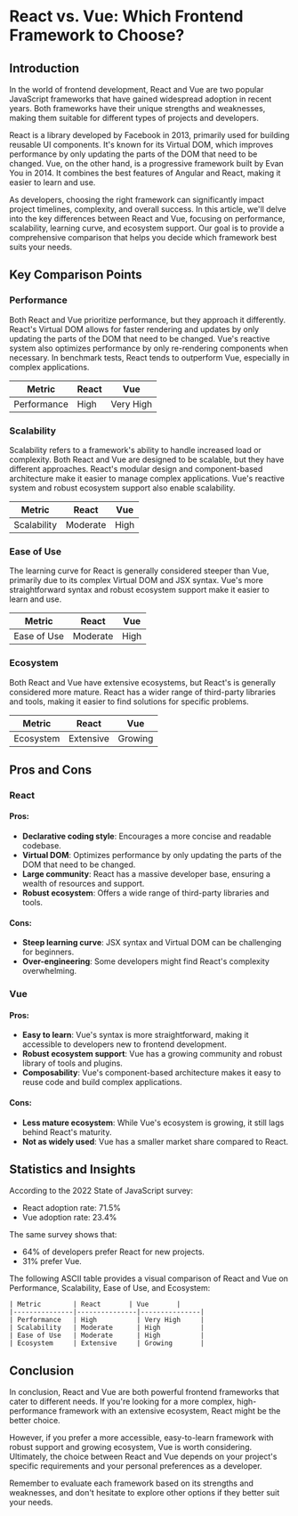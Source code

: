 # React vs. Vue: Which Frontend Framework to Choose?
## Introduction
In the world of frontend development, React and Vue are two popular JavaScript frameworks that have gained widespread adoption in recent years. Both frameworks have their unique strengths and weaknesses, making them suitable for different types of projects and developers.

React is a library developed by Facebook in 2013, primarily used for building reusable UI components. It's known for its Virtual DOM, which improves performance by only updating the parts of the DOM that need to be changed. Vue, on the other hand, is a progressive framework built by Evan You in 2014. It combines the best features of Angular and React, making it easier to learn and use.

As developers, choosing the right framework can significantly impact project timelines, complexity, and overall success. In this article, we'll delve into the key differences between React and Vue, focusing on performance, scalability, learning curve, and ecosystem support. Our goal is to provide a comprehensive comparison that helps you decide which framework best suits your needs.

## Key Comparison Points

### Performance
Both React and Vue prioritize performance, but they approach it differently. React's Virtual DOM allows for faster rendering and updates by only updating the parts of the DOM that need to be changed. Vue's reactive system also optimizes performance by only re-rendering components when necessary. In benchmark tests, React tends to outperform Vue, especially in complex applications.

| Metric        | React       | Vue       |
|---------------|---------------|---------------|
| Performance   | High          | Very High     |

### Scalability
Scalability refers to a framework's ability to handle increased load or complexity. Both React and Vue are designed to be scalable, but they have different approaches. React's modular design and component-based architecture make it easier to manage complex applications. Vue's reactive system and robust ecosystem support also enable scalability.

| Metric        | React       | Vue       |
|---------------|---------------|---------------|
| Scalability   | Moderate      | High          |

### Ease of Use
The learning curve for React is generally considered steeper than Vue, primarily due to its complex Virtual DOM and JSX syntax. Vue's more straightforward syntax and robust ecosystem support make it easier to learn and use.

| Metric        | React       | Vue       |
|---------------|---------------|---------------|
| Ease of Use   | Moderate      | High          |

### Ecosystem
Both React and Vue have extensive ecosystems, but React's is generally considered more mature. React has a wider range of third-party libraries and tools, making it easier to find solutions for specific problems.

| Metric        | React       | Vue       |
|---------------|---------------|---------------|
| Ecosystem     | Extensive     | Growing       |

## Pros and Cons

### React
#### Pros:
- **Declarative coding style**: Encourages a more concise and readable codebase.
- **Virtual DOM**: Optimizes performance by only updating the parts of the DOM that need to be changed.
- **Large community**: React has a massive developer base, ensuring a wealth of resources and support.
- **Robust ecosystem**: Offers a wide range of third-party libraries and tools.

#### Cons:
- **Steep learning curve**: JSX syntax and Virtual DOM can be challenging for beginners.
- **Over-engineering**: Some developers might find React's complexity overwhelming.

### Vue
#### Pros:
- **Easy to learn**: Vue's syntax is more straightforward, making it accessible to developers new to frontend development.
- **Robust ecosystem support**: Vue has a growing community and robust library of tools and plugins.
- **Composability**: Vue's component-based architecture makes it easy to reuse code and build complex applications.

#### Cons:
- **Less mature ecosystem**: While Vue's ecosystem is growing, it still lags behind React's maturity.
- **Not as widely used**: Vue has a smaller market share compared to React.

## Statistics and Insights
According to the 2022 State of JavaScript survey:

* React adoption rate: 71.5%
* Vue adoption rate: 23.4%

The same survey shows that:

* 64% of developers prefer React for new projects.
* 31% prefer Vue.

The following ASCII table provides a visual comparison of React and Vue on Performance, Scalability, Ease of Use, and Ecosystem:
```
| Metric        | React       | Vue       |
|---------------|---------------|---------------|
| Performance   | High          | Very High     |
| Scalability   | Moderate      | High          |
| Ease of Use   | Moderate      | High          |
| Ecosystem     | Extensive     | Growing       |
```

## Conclusion
In conclusion, React and Vue are both powerful frontend frameworks that cater to different needs. If you're looking for a more complex, high-performance framework with an extensive ecosystem, React might be the better choice.

However, if you prefer a more accessible, easy-to-learn framework with robust support and growing ecosystem, Vue is worth considering. Ultimately, the choice between React and Vue depends on your project's specific requirements and your personal preferences as a developer.

Remember to evaluate each framework based on its strengths and weaknesses, and don't hesitate to explore other options if they better suit your needs.